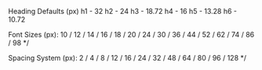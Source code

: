  Heading Defaults (px)
    h1 - 32
    h2 - 24
    h3 - 18.72
    h4 - 16
    h5 - 13.28
    h6 - 10.72 

Font Sizes (px):
    10 / 12 / 14 / 16 / 18 / 20 / 24 / 30 / 36 / 44 / 52 / 62 / 74 / 86 / 98 
    */

Spacing System (px):
    2 / 4 / 8 / 12 / 16 / 24 / 32 / 48 / 64 / 80 / 96 / 128 
    */
